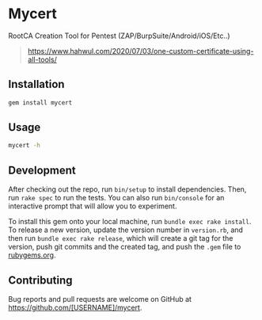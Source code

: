 # Mycert
RootCA Creation Tool for Pentest (ZAP/BurpSuite/Android/iOS/Etc..)

> https://www.hahwul.com/2020/07/03/one-custom-certificate-using-all-tools/

## Installation
```bash
gem install mycert
```

## Usage

```bash
mycert -h
```

## Development

After checking out the repo, run `bin/setup` to install dependencies. Then, run `rake spec` to run the tests. You can also run `bin/console` for an interactive prompt that will allow you to experiment.

To install this gem onto your local machine, run `bundle exec rake install`. To release a new version, update the version number in `version.rb`, and then run `bundle exec rake release`, which will create a git tag for the version, push git commits and the created tag, and push the `.gem` file to [rubygems.org](https://rubygems.org).

## Contributing

Bug reports and pull requests are welcome on GitHub at https://github.com/[USERNAME]/mycert.
